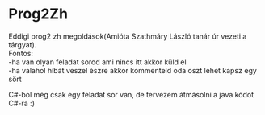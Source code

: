 # Prog2Zh
Eddigi prog2 zh megoldások(Amióta Szathmáry László tanár úr vezeti a tárgyat). <br />
Fontos: <br />
-ha van olyan feladat sorod ami nincs itt akkor küld el <br />
-ha valahol hibát veszel észre akkor kommenteld oda oszt lehet kapsz egy sört <br />

C#-bol még csak egy feladat sor van, de tervezem átmásolni a java kódot C#-ra :)
